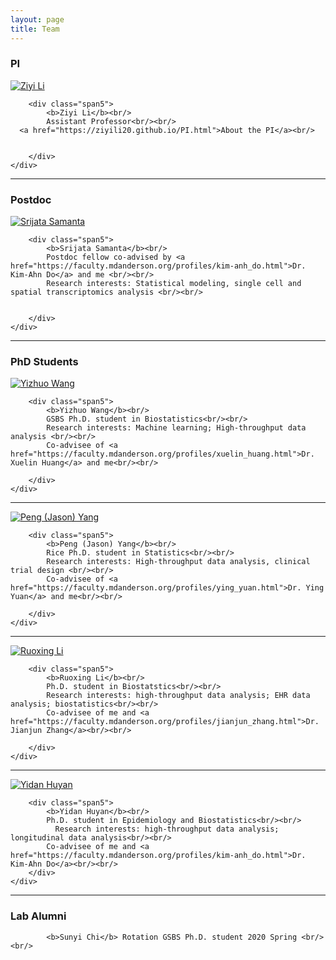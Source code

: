 ```yaml
---
layout: page
title: Team
---
```

### PI

<div class="container">


  <div class="row-fluid">
     <div class="span2">
        <a href="./assets/pics/Feng.jpg">
            <img src="./assets/pics/ZiyiLi.jpg"
                  title="Harry Feng" alt="Ziyi Li"/></a>
        	</div>

   
    
        <div class="span5">
            <b>Ziyi Li</b><br/>
			Assistant Professor<br/><br/>
      <a href="https://ziyili20.github.io/PI.html">About the PI</a><br/>
   
   
        </div>
    </div>
</div>

---
### Postdoc

<div class="container">

  <div class="row-fluid">
     <div class="span2">
        <a href="./assets/pics/Samanta.jpg">
            <img src="./assets/pics/Samanta.jpg"
                  title="Srijata Samanta" alt="Srijata Samanta"/></a>
        	</div>
    
        <div class="span5">
            <b>Srijata Samanta</b><br/>
            Postdoc fellow co-advised by <a href="https://faculty.mdanderson.org/profiles/kim-anh_do.html">Dr. Kim-Ahn Do</a> and me <br/><br/>
            Research interests: Statistical modeling, single cell and spatial transcriptomics analysis <br/><br/>
      
       
        </div>
    </div>
</div>

---



### PhD Students

<div class="container">

  <div class="row-fluid">
     <div class="span2">
        <a href="./assets/pics/YizhuoWang.jpeg">
            <img src="./assets/pics/YizhuoWang.jpeg"
                  title="Yizhuo Wang" alt="Yizhuo Wang"/></a>
        	</div>

    
        <div class="span5">
            <b>Yizhuo Wang</b><br/>
            GSBS Ph.D. student in Biostatistics<br/><br/>
            Research interests: Machine learning; High-throughput data analysis <br/><br/>
            Co-advisee of <a href="https://faculty.mdanderson.org/profiles/xuelin_huang.html">Dr. Xuelin Huang</a> and me<br/><br/>
       
        </div>
    </div>
</div>

---

<div class="container">

  <div class="row-fluid">
     <div class="span2">
        <a href="./assets/pics/PengYang.jpeg">
            <img src="./assets/pics/PengYang.jpeg"
                  title="Peng (Jason) Yang" alt="Peng (Jason) Yang"/></a>
        	</div>

    
        <div class="span5">
            <b>Peng (Jason) Yang</b><br/>
            Rice Ph.D. student in Statistics<br/><br/>
            Research interests: High-throughput data analysis, clinical trial design <br/><br/>
            Co-advisee of <a href="https://faculty.mdanderson.org/profiles/ying_yuan.html">Dr. Ying Yuan</a> and me<br/><br/>
       
        </div>
    </div>
</div>

---

<div class="container">

  <div class="row-fluid">
     <div class="span2">
        <a href="./assets/pics/RuoxingLi.jpeg">
            <img src="./assets/pics/RuoxingLi.jpeg"
                  title="Ruoxing Li" alt="Ruoxing Li"/></a>
        	</div>

    
        <div class="span5">
            <b>Ruoxing Li</b><br/>
            Ph.D. student in Biostatstics<br/><br/>
            Research interests: high-throughput data analysis; EHR data analysis; biostatistics<br/><br/>
            Co-advisee of me and <a href="https://faculty.mdanderson.org/profiles/jianjun_zhang.html">Dr. Jianjun Zhang</a><br/><br/>
       
        </div>
    </div>
</div>

---


<div class="container">

  <div class="row-fluid">
     <div class="span2">
        <a href="./assets/pics/Yidan.JPG">
            <img src="./assets/pics/Yidan.JPG"
                  title="Yidan Huyan" alt="Yidan Huyan"/></a>
        	</div>

    
        <div class="span5">
            <b>Yidan Huyan</b><br/>
            Ph.D. student in Epidemiology and Biostatistics<br/><br/>
			  Research interests: high-throughput data analysis; longitudinal data analysis<br/><br/>
            Co-advisee of me and <a href="https://faculty.mdanderson.org/profiles/kim-anh_do.html">Dr. Kim-Ahn Do</a><br/><br/>
        </div>
    </div>
</div>

---


### Lab Alumni

<div class="container">

            <b>Sunyi Chi</b> Rotation GSBS Ph.D. student 2020 Spring <br/><br/>
      
    
</div>